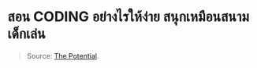 
สอน CODING อย่างไรให้ง่าย สนุกเหมือนสนามเด็กเล่น
===



> Source: [The Potential](https://thepotential.org/2019/10/08/coding-from-coder-poomparin/).
<!--stackedit_data:
eyJoaXN0b3J5IjpbLTE5MTk2OTk4NDFdfQ==
-->